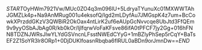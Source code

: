 $START$OyHWm7921Vw/MUc0ZO4q3m096lU+5LdryaTYunuXc01MXWWTAhJGMZLk4p+Na9AnMRug001u4eksofQ/Igd2mLDyfAu7JMGspK4z7um+BcCowkXPrzddGKzV3QWBiR2OkOax4ntLirK2uf6eAUpGcNvvcqe8UbJtd3FfQEm9v9yyOSbAJbAg0R/kb0kOr/IjIfqrwVoFaKFsve86ifA0tPFCF7jy2Gg+016hFNN8TDZNJWRsJlwYLYdGSVncnLFsstNWEdCYyG+1mBZlyPhSep5rCqY+BaTsEF2Z1SoYR3lr8ORp1+0DjDUKlfoasnRbqba6flRUL0aBDn9orJmnDw==$END$